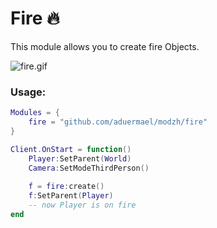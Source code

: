 # Fire 🔥

This module allows you to create fire Objects.

![fire.gif](https://raw.githubusercontent.com/aduermael/modzh/main/fire/img/fire.gif)

### Usage: 

```lua
Modules = {
	fire = "github.com/aduermael/modzh/fire"
}

Client.OnStart = function()
	Player:SetParent(World)
	Camera:SetModeThirdPerson()
	
	f = fire:create()
	f:SetParent(Player)
	-- now Player is on fire
end
```